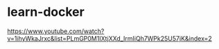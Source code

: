 # learn-docker
https://www.youtube.com/watch?v=1ihyWkaJrxc&list=PLmGP0M1IXtjXXd_IrmIiQh7WPk25U57jK&index=2
